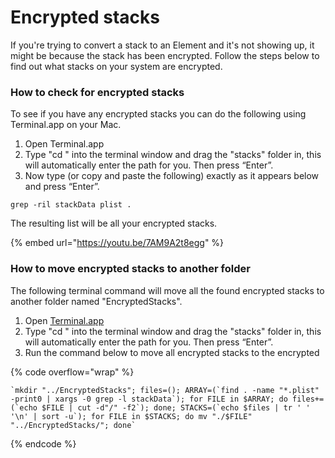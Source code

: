 # Encrypted stacks

If you're trying to convert a stack to an Element and it's not showing up, it might be because the stack has been encrypted. Follow the steps below to find out what stacks on your system are encrypted.

### How to check for encrypted stacks

To see if you have any encrypted stacks you can do the following using Terminal.app on your Mac.

1. Open Terminal.app
2. Type "cd " into the terminal window and drag the "stacks" folder in, this will automatically enter the path for you. Then press “Enter”.
3. Now type (or copy and paste the following) exactly as it appears below and press “Enter”.

`grep -ril stackData plist .`

The resulting list will be all your encrypted stacks.

{% embed url="https://youtu.be/7AM9A2t8egg" %}

### How to move encrypted stacks to another folder

The following terminal command will move all the found encrypted stacks to another folder named "EncryptedStacks".

1. Open [Terminal.app](https://terminal.app/)
2. Type "cd " into the terminal window and drag the "stacks" folder in, this will automatically enter the path for you. Then press “Enter”.
3. Run the command below to move all encrypted stacks to the encrypted

{% code overflow="wrap" %}
```
`mkdir "../EncryptedStacks"; files=(); ARRAY=(`find . -name "*.plist" -print0 | xargs -0 grep -l stackData`); for FILE in $ARRAY; do files+=(`echo $FILE | cut -d"/" -f2`); done; STACKS=(`echo $files | tr ' ' '\n' | sort -u`); for FILE in $STACKS; do mv "./$FILE" "../EncryptedStacks/"; done`
```
{% endcode %}

